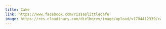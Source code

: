 ```yaml
---
title: Cake
link: https://www.facebook.com/rissaslittlecafe
image: https://res.cloudinary.com/dielbqrvv/image/upload/v1704412339/cafe/social%20media/FacebookCake_kqxqa5.jpg
---
```

